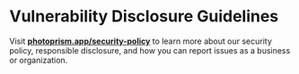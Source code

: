 # Vulnerability Disclosure Guidelines

Visit [**photoprism.app/security-policy**](https://photoprism.app/security-policy) to learn more about our security policy, responsible disclosure, and how you can report issues as a business or organization.
